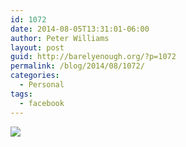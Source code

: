 ```yaml
---
id: 1072
date: 2014-08-05T13:31:01-06:00
author: Peter Williams
layout: post
guid: http://barelyenough.org/?p=1072
permalink: /blog/2014/08/1072/
categories:
  - Personal
tags:
  - facebook
---
```

<div>
  <img src='https://scontent-a.xx.fbcdn.net/hphotos-xfa1/t1.0-9/q71/s720x720/10577212_10152279812673339_263039904743364011_n.jpg' style='max-width:600px;' /></p> 
  
  <div>
  </div>
</div>